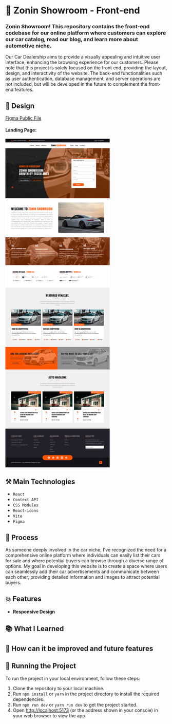 # :car: Zonin Showroom - Front-end

### Zonin Showroom! This repository contains the front-end codebase for our online platform where customers can explore our car catalog, read our blog, and learn more about automotive niche.

Our Car Dealership aims to provide a visually appealing and intuitive user interface, enhancing the browsing experience for our customers. Please note that this project is solely focused on the front end, providing the layout, design, and interactivity of the website. The back-end functionalities such as user authentication, database management, and server operations are not included, but will be developed in the future to complement the front-end features.

## :art: Design
[Figma Public File](https://www.figma.com/community/file/1368623059742207486/zonin-showroom)

#### Landing Page:
<img src="./src/assets/images/design/Home.png"> 


## :hammer_and_pick: Main Technologies

- `React`
- `Context API`
- `CSS Modules`
- `React-icons`
- `Vite`
- `Figma`

## :memo: Process

As someone deeply involved in the car niche, I've recognized the need for a comprehensive online platform where individuals can easily list their cars for sale and where potential buyers can browse through a diverse range of options. My goal in developing this website is to create a space where users can seamlessly add their car advertisements and communicate between each other, providing detailed information and images to attract potential buyers.

## :boom: Features

- #### Responsive Design

## :books: What I Learned

## :thought_balloon: How can it be improved and future features

## :rotating_light: Running the Project

To run the project in your local environment, follow these steps:

1. Clone the repository to your local machine.
2. Run `npm install` or `yarn` in the project directory to install the required dependencies.
3. Run `npm run dev` or `yarn run dev` to get the project started.
4. Open [http://localhost:5173](http://localhost:5173) (or the address shown in your console) in your web browser to view the app.



<!--  -->
<!-- Home -->